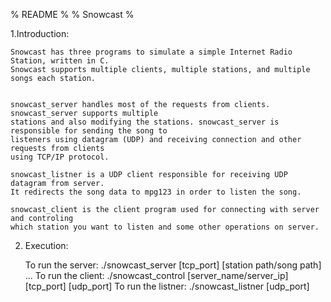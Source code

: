 % README %
% Snowcast %

1.Introduction:

	Snowcast has three programs to simulate a simple Internet Radio Station, written in C.
	Snowcast supports multiple clients, multiple stations, and multiple songs each station.
	
	
	snowcast_server handles most of the requests from clients. snowcast_server supports multiple
	stations and also modifying the stations. snowcast_server is responsible for sending the song to
	listeners using datagram (UDP) and receiving connection and other requests from clients
	using TCP/IP protocol.
	
	snowcast_listner is a UDP client responsible for receiving UDP datagram from server.
	It redirects the song data to mpg123 in order to listen the song.
	
	snowcast_client is the client program used for connecting with server and controling
	which station you want to listen and some other operations on server. 
	
2. Execution:

	To run the server: ./snowcast_server [tcp_port] [station path/song path] ...
	To run the client: ./snowcast_control [server_name/server_ip] [tcp_port] [udp_port]
	To run the listner: ./snowcast_listner [udp_port]
	